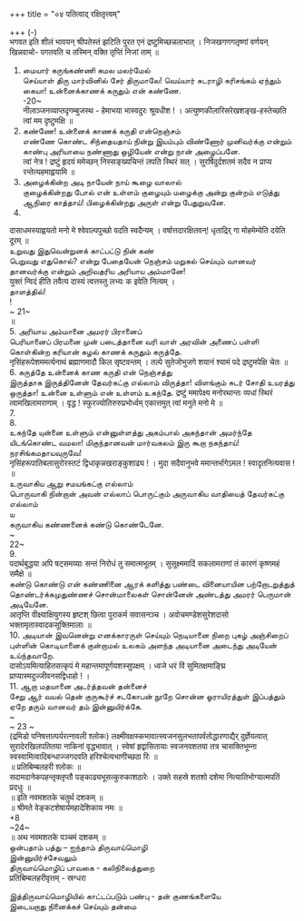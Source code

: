 +++
title = "०४ पतित्वाद् रक्षितृत्त्वम्"

+++
(-)   
भगवत इति शीलं भावयन् श्रीपतेस्तं झटिति पुरत एनं द्रष्टुमिच्छन्नलाभात् । निजखगणगतृष्णां वर्णयन् खिन्नवाचो- पगतवति च तस्मिन् वक्ति तृप्तिं निजां ताम् ॥   
1. மையார் கருங்கண்ணி கமல மலர்மேல்   
செய்யாள் திரு மார்வினில் சேர் திருமாலே! வெய்யார் சுடராழி சுரிசங்கம் ஏந்தும்   
கையா! உன்னைக்காணக் கருதும் என் கண்ணே.   
-20~   
नीलाञ्जनव्याप्तदृगम्बुजस्थ - हेमाभया भास्वदुरः श्रूयधीश ! । अत्युष्णकीलारिसरेखशङ्ख-हस्तेच्छति त्वां मम दृष्टुमक्षि ॥   
2. கண்ணே! உன்னைக் காணக் கருதி என்நெஞ்சம்   
எண்ணே கொண்ட சிந்தையதாய் நின்று இயம்பும் விண்ணோர் முனிவர்க்கு என்றும் காண்பு அரியாயை நண்ணாது ஒழியேன் என்று நான் அழைப்பனே.   
त्वां नेत्र ! द्रष्टुं हृदयं ममेच्छन् निस्सङ्ख्यचिन्तं लपति स्थिरं सत् । सुरर्षिदुर्दशतमं सदैव न प्राप्य रन्तेत्यहमाह्वयामि ॥   
3. அழைக்கின்ற அடி நாயேன் நாய் கூழை வாலால்   
குழைக்கின்றது போல் என் உள்ளம் குழையும் மழைக்கு அன்று குன்றம் எடுத்து ஆநிரை காத்தாய்! பிழைக்கின்றது அருள் என்று பேதுறுவனே.   
4.   
दासाधमस्याह्वयतो मनो मे श्वेवाल्पपुच्छो वदति स्वदैन्यम् । वर्षात्तदारक्षितवन्! धृताद्रिर् गा मोहमेम्येति दयेति दूरम् ॥   
உறுவது இதுவென்றுனக் காட்பட்டு நின் கண்   
பெறுவது எதுகொல்? என்று பேதையேன் நெஞ்சம் மறுகல் செய்யும் வானவர் தானவர்க்கு என்றும் அறிவதரிய அரியாய அம்மானே!   
युक्तं न्विदं हीति तवैत्य दास्यं त्वत्तस्तु लभ्यः क इवेति नित्यम् ।   
தாளத்தில்!   
!   
~ 21~   
॥   
5. அரியாய அம்மானை அமரர் பிரானைப்   
பெரியானைப் பிரமனை முன் படைத்தானை வரி வாள் அரவின் அணைப் பள்ளி கொள்கின்ற கரியான் கழல் காணக் கருதும் கருத்தே.   
नृसिंहरूपेशममर्त्यनाथं ब्रह्माणमादौ किल सृष्टवन्तम् । तल्पे सुतेजोभुजगे शयानं श्यामं पदे द्रष्टुमपेक्षि चेतः ॥   
6. கருத்தே உன்னைக் காண கருதி என் நெஞ்சத்து   
இருத்தாக இருத்தினேன் தேவர்கட்கு எல்லாம் விருத்தா! விளங்கும் சுடர் சோதி உயரத்து ஒருத்தா! உன்னை உள்ளும் என் உள்ளம் உகந்தே. द्रष्टुं ममापेक्ष्य मनोरथान्तः व्यधां स्थिरं त्वामखिलामराणाम् । वृद्ध ! स्फुरज्योतिरुरुप्रभोर्ध्वम् एकात्तमुत् त्वां मनुते मनो मे ॥   
7.   
8.   
உகந்தே யுன்னை உள்ளும் என்னுள்ளத்து அகம்பால் அகந்தான் அமர்ந்தே யிடங்கொண்ட வமலா! மிகுந்தானவன் மார்வகலம் இரு கூறா நகந்தாய்! நரசிங்கமதாயவுருவே!   
नृसिंहरूपातिबलासुरोरस्तटं द्विधाकृन्नखराङ्कुशाढ्य ! । मुदा सदैवानुभवे ममान्तर्भागेऽमल ! स्वादृतनित्यवास ! ॥   
உருவாகிய ஆறு சமயங்கட்கு எல்லாம்   
பொருவாகி நின்றான் அவன் எல்லாப் பொருட்கும் அருவாகிய வாதியைத் தேவர்கட்கு எல்லாம்   
ய   
கருவாகிய கண்ணனைக் கண்டு கொண்டேனே.   
~   
22~   
9.   
पदार्थबुद्धया अपि षट्समय्याः सन्तं निरोधं तु समात्मभूतम् । सुसूक्ष्ममादिं सकलामराणां तं कारणं कृष्णमहं समैक्षे ॥   
கண்டு கொண்டு என் கண்ணினை ஆரக் களித்து பண்டை வினையாயின பற்றோடறுத்துத் தொண்டர்க்கமுதுண்ணச் சொன்மாலைகள் சொன்னேன் அண்டத்து அமரர் பெருமான் அடியேனே.   
आतृप्ति वीक्ष्याक्षियुगस्य हृष्टश् छित्वा पुराकर्म सवासनञ्च । अवोचमण्डेशसुरेशदासो भक्तामृतास्वादकसूक्तिमालाः ॥   
10. அடியான் இவனென்று எனக்காரருள் செய்யும் நெடியானை நிறை புகழ் அஞ்சிறைப் புள்ளின் கொடியானைக் குன்றாமல் உலகம் அளந்த அடியானை அடைந்து அடியேன் உய்ந்தவாறே.   
दासोऽयमित्याहितसत्कृपं मे महान्तमापूर्णयशस्सुपक्षम् । ध्वजे धरं विं सुमितक्षमाङ्घ्रि प्राप्यास्मदुज्जीवनसद्विधाहो ! ।   
11. ஆறா மதயானை அடர்த்தவன் தன்னைச்   
சேறு ஆர் வயல் தென் குருகூர்ச் சடகோபன் நூறே சொன்ன ஓராயிரத்துள் இப்பத்தும் ஏறே தரும் வானவர் தம் இன்னுயிர்க்கே.   
~   
~ 23 ~   
(द्रमिडो पनिषत्तात्पर्यरत्नावली श्लोकः) लक्ष्मीवक्षस्कभावात्स्वजनसुलभतापर्वतोद्धारणाद्यैर् दुर्ज्ञेयत्वात् सुरादेरखिलपतितया नाकिनां वृद्धभावात् । स्वेषां हृद्वासितायाः स्वजनवशतया तत्र चासक्तिभूम्ना स्वस्वामित्वादिबन्धाज्जगदवति हरिश्चेत्यभाणीच्छठा रिः ॥   
॥ प्रतिबिम्बलहरी श्लोकः ॥   
सदामदानेकपहन्तृक्लृप्तौ पङ्काढ्यभूसत्कुरुकाशठारेः । उक्ते सहस्रे शतशो दशेमा नित्यातिभोग्यात्मपतिं प्रदधुः ॥   
॥ इति नवमशतके चतुर्थ दशकम् ॥   
॥ श्रीमते वेङ्कटशेषार्यमहादेशिकाय नमः ॥   
+8   
~24~   
॥ अथ नवमशतके पञ्चमं दशकम् ॥   
ஒன்பதாம் பத்து – ஐந்தாம் திருவாய்மொழி   
இன்னுயிர்ச்சேவலும்   
திருவாய்மொழிப் பாவகை - கலிநிலைத்துறை   
प्रतिबिम्बलहरीवृत्तम् - स्रग्धरा   

இத்திருவாய்மொழியில் காட்டப்படும் பண்பு - தன் குணங்களையே   
இடையறாது நினைக்கச் செய்யும் தன்மை   

